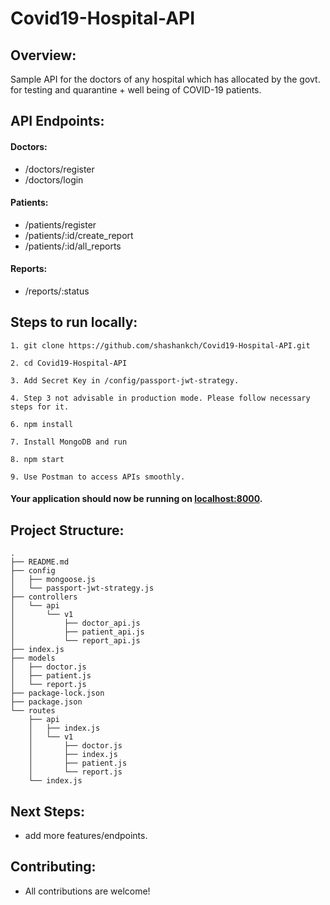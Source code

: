 # Covid19-Hospital-API

## Overview:

Sample API for the doctors of any hospital which has allocated by the govt. for testing and quarantine + well being of COVID-19 patients.

## API Endpoints:

#### Doctors:

- /doctors/register
- /doctors/login

#### Patients:

- /patients/register
- /patients/:id/create_report
- /patients/:id/all_reports

#### Reports:

- /reports/:status

## Steps to run locally:

```
1. git clone https://github.com/shashankch/Covid19-Hospital-API.git

2. cd Covid19-Hospital-API

3. Add Secret Key in /config/passport-jwt-strategy.

4. Step 3 not advisable in production mode. Please follow necessary steps for it.

6. npm install

7. Install MongoDB and run

8. npm start

9. Use Postman to access APIs smoothly.

```

#### Your application should now be running on [localhost:8000](https://github.com/shashankch/AuthenticationSystem).

## Project Structure:

```
.
├── README.md
├── config
│   ├── mongoose.js
│   └── passport-jwt-strategy.js
├── controllers
│   └── api
│       └── v1
│           ├── doctor_api.js
│           ├── patient_api.js
│           └── report_api.js
├── index.js
├── models
│   ├── doctor.js
│   ├── patient.js
│   └── report.js
├── package-lock.json
├── package.json
└── routes
    ├── api
    │   ├── index.js
    │   └── v1
    │       ├── doctor.js
    │       ├── index.js
    │       ├── patient.js
    │       └── report.js
    └── index.js
```

## Next Steps:

- add more features/endpoints.

## Contributing:

- All contributions are welcome!

